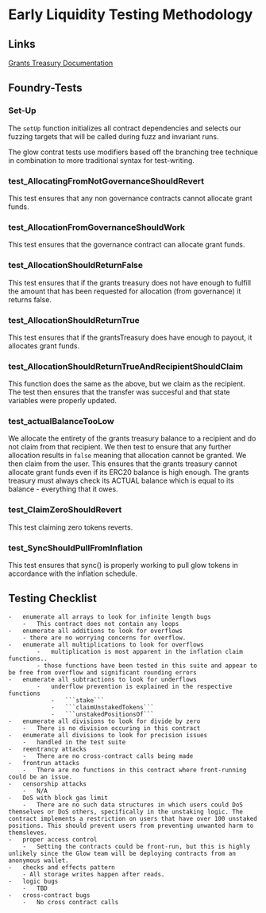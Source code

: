 # Early Liquidity Testing Methodology


## Links
<a href="https://glow-docs.vercel.app/contracts#grants-treasury" target="_blank">
Grants Treasury Documentation
</a>


## Foundry-Tests

### Set-Up
The ```setUp``` function initializes all contract dependencies and
selects our fuzzing targets that will be called during fuzz and invariant runs.

The glow contrat tests use modifiers based off the branching tree technique in combination to more traditional syntax for test-writing.


### test_AllocatingFromNotGovernanceShouldRevert
This test ensures that any non governance contracts cannot allocate grant funds.

### test_AllocationFromGovernanceShouldWork
This test ensures that the governance contract can allocate grant funds.

### test_AllocationShouldReturnFalse
This test ensures that if the grants treasury does not have enough to fulfill the amount that has been requested for allocation (from governance) it returns false.

### test_AllocationShouldReturnTrue
This test ensures that if the grantsTreasury does have enough to payout, it allocates grant funds.

### test_AllocationShouldReturnTrueAndRecipientShouldClaim
This function does the same as the above, but we claim as the recipient. The test then ensures that the transfer was succesful and that state variables were properly updated.

### test_actualBalanceTooLow
We allocate the entirety of the grants treasury balance to a recipient and do not claim from that recipient. We then test to ensure that any further allocation results in ```false``` meaning that allocation cannot be granted. We then claim from the user. This ensures that the grants treasury cannot allocate grant funds even if its ERC20 balance is high enough. The grants treasury must always check its ACTUAL balance which is equal to its balance - everything that it owes.

### test_ClaimZeroShouldRevert
This test claiming zero tokens reverts.


### test_SyncShouldPullFromInflation
This test ensures that sync() is properly working to pull glow tokens in accordance with the inflation schedule.


## Testing Checklist
    -   enumerate all arrays to look for infinite length bugs
        -   This contract does not contain any loops
    -   enumerate all additions to look for overflows
        - there are no worrying concerns for overflow.
    -   enumerate all multiplications to look for overflows
            -   multiplication is most apparent in the inflation claim functions..
            - those functions have been tested in this suite and appear to be free from overflow and significant rounding errors
    -   enumerate all subtractions to look for underflows
            -   underflow prevention is explained in the respective functions
                -   ```stake```
                -   ```claimUnstakedTokens```
                -   ```unstakedPositionsOf```
    -   enumerate all divisions to look for divide by zero
        -   There is no division occuring in this contract
    -   enumerate all divisions to look for precision issues
        -   handled in the test suite
    -   reentrancy attacks
        -   There are no cross-contract calls being made
    -   frontrun attacks
        -   There are no functions in this contract where front-running could be an issue.
    -   censorship attacks
        -   N/A
    -   DoS with block gas limit
        -   There are no such data structures in which users could DoS themselves or DoS others, specifically in the unstaking logic. The contract implements a restriction on users that have over 100 unstaked positions. This should prevent users from preventing unwanted harm to themsleves.
    -   proper access control
        -   Setting the contracts could be front-run, but this is highly unlikely since the Glow team will be deploying contracts from an anonymous wallet.
    -   checks and effects pattern
        - All storage writes happen after reads.
    -   logic bugs
        -   TBD
    -   cross-contract bugs
        -   No cross contract calls